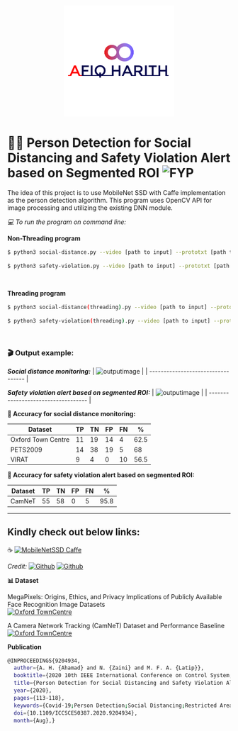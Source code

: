 <div align="center">
  <img src="images/Github.png" width="250" height="250">
</div>

# 🚶‍♂️ Person Detection for Social Distancing and Safety Violation Alert based on Segmented ROI ![FYP](https://img.shields.io/badge/Build-v1.0_pass-BRIGHTGREEN)

The idea of this project is to use MobileNet SSD with Caffe implementation as the person detection algorithm. This program uses OpenCV API for image processing and utilizing the existing DNN module.
</br>

_💻 To run the program on command line:_

**Non-Threading program**

```sh
$ python3 social-distance.py --video [path to input] --prototxt [path to MobileNetSSD config] --weights [path to MobileNetSSD weights]
```

```sh
$ python3 safety-violation.py --video [path to input] --prototxt [path to MobileNetSSD config] --weights [path to MobileNetSSD weights]
```

</br>

**Threading program**

```sh
$ python3 social-distance(threading).py --video [path to input] --prototxt [path to MobileNetSSD config] --weights [path to MobileNetSSD weights]
```

```sh
$ python3 safety-violation(threading).py --video [path to input] --prototxt [path to MobileNetSSD config] --weights [path to MobileNetSSD weights]
```

</br>

### 🎬 Output example:

**_Social distance monitoring:_**
| ![outputimage](/images/output.gif) |
| ---------------------------------- |

**_Safety violation alert based on segmented ROI:_**
| ![outputimage](/images/output2.gif) |
| ----------------------------------- |

**🎯 Accuracy for social distance monitoring:**

| Dataset            | TP  | TN  | FP  | FN  | %    |
| ------------------ | --- | --- | --- | --- | ---- |
| Oxford Town Centre | 11  | 19  | 14  | 4   | 62.5 |
| PETS2009           | 14  | 38  | 19  | 5   | 68   |
| VIRAT              | 9   | 4   | 0   | 10  | 56.5 |

**🎯 Accuracy for safety violation alert based on segmented ROI:**

| Dataset | TP  | TN  | FP  | FN  | %    |
| ------- | --- | --- | --- | --- | ---- |
| CamNeT  | 55  | 58  | 0   | 5   | 95.8 |

---

## Kindly check out below links:

☕ [![MobileNetSSD Caffe](https://img.shields.io/badge/MobileNet_SSD_Caffe-Github-lightgrey)](https://github.com/chuanqi305/MobileNet-SSD)

_Credit:_ [![Github](https://img.shields.io/badge/chuanqi305-Github-lightgrey)](https://github.com/chuanqi305/) [![Github](https://img.shields.io/badge/FreeApe-Github-lightgrey)](https://github.com/FreeApe/VGG-or-MobileNet-SSD)

**📊 Dataset**

MegaPixels: Origins, Ethics, and Privacy Implications of Publicly Available Face Recognition Image Datasets </br>
[![Oxford TownCentre](https://img.shields.io/badge/Oxford_Town_Centre-URL-yellowgreen)](https://megapixels.cc/)
</br>

A Camera Network Tracking (CamNeT) Dataset and Performance Baseline </br>
[![Oxford TownCentre](https://img.shields.io/badge/CamNeT-URL-yellowgreen)](https://vcg.ece.ucr.edu/datasets)

**Publication**

```sh
@INPROCEEDINGS{9204934,
  author={A. H. {Ahamad} and N. {Zaini} and M. F. A. {Latip}},
  booktitle={2020 10th IEEE International Conference on Control System, Computing and Engineering (ICCSCE)},
  title={Person Detection for Social Distancing and Safety Violation Alert based on Segmented ROI},
  year={2020},
  pages={113-118},
  keywords={Covid-19;Person Detection;Social Distancing;Restricted Area;Segmented ROI},
  doi={10.1109/ICCSCE50387.2020.9204934},
  month={Aug},}
```
